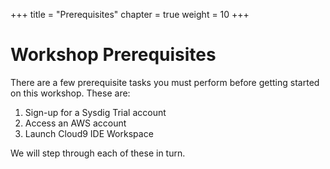 +++
title = "Prerequisites"
chapter = true
weight = 10
+++

# Workshop Prerequisites

There are a few prerequisite tasks you must perform before getting started on this workshop.  These are:

1. Sign-up for a Sysdig Trial account
2. Access an AWS account
3. Launch Cloud9 IDE Workspace

We will step through each of these in turn.
